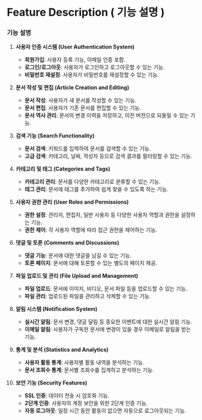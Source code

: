 # Feature Description ( 기능 설명 )

### 기능 설명

1. **사용자 인증 시스템 (User Authentication System)**
   - **회원가입**: 사용자 등록 기능, 이메일 인증 포함.
   - **로그인/로그아웃**: 사용자가 로그인하고 로그아웃할 수 있는 기능.
   - **비밀번호 재설정**: 사용자가 비밀번호를 재설정할 수 있는 기능.

2. **문서 작성 및 편집 (Article Creation and Editing)**
   - **문서 작성**: 사용자가 새 문서를 작성할 수 있는 기능.
   - **문서 편집**: 사용자가 기존 문서를 편집할 수 있는 기능.
   - **문서 역사 관리**: 문서의 변경 이력을 저장하고, 이전 버전으로 되돌릴 수 있는 기능.

3. **검색 기능 (Search Functionality)**
   - **문서 검색**: 키워드를 입력하여 문서를 검색할 수 있는 기능.
   - **고급 검색**: 카테고리, 날짜, 작성자 등으로 검색 결과를 필터링할 수 있는 기능.

4. **카테고리 및 태그 (Categories and Tags)**
   - **카테고리 관리**: 문서를 다양한 카테고리로 분류할 수 있는 기능.
   - **태그 관리**: 문서에 태그를 추가하여 쉽게 찾을 수 있도록 하는 기능.

5. **사용자 권한 관리 (User Roles and Permissions)**
   - **권한 설정**: 관리자, 편집자, 일반 사용자 등 다양한 사용자 역할과 권한을 설정하는 기능.
   - **권한 제어**: 각 사용자 역할에 따라 접근 권한을 제어하는 기능.

6. **댓글 및 토론 (Comments and Discussions)**
   - **댓글 기능**: 문서에 대한 댓글을 남길 수 있는 기능.
   - **토론 페이지**: 문서에 대해 토론할 수 있는 별도의 페이지 제공.

7. **파일 업로드 및 관리 (File Upload and Management)**
   - **파일 업로드**: 문서에 이미지, 비디오, 문서 파일 등을 업로드할 수 있는 기능.
   - **파일 관리**: 업로드된 파일을 관리하고 삭제할 수 있는 기능.

8. **알림 시스템 (Notification System)**
   - **실시간 알림**: 문서 변경, 댓글 달림 등 중요한 이벤트에 대한 실시간 알림 기능.
   - **이메일 알림**: 사용자가 구독한 문서에 변경이 있을 경우 이메일로 알림을 받는 기능.

9. **통계 및 분석 (Statistics and Analytics)**
   - **사용자 활동 통계**: 사용자별 활동 내역을 분석하는 기능.
   - **문서 조회수 통계**: 문서별 조회수를 집계하고 분석하는 기능.

10. **보안 기능 (Security Features)**
    - **SSL 인증**: 데이터 전송 시 암호화 기능.
    - **2단계 인증**: 사용자의 계정 보안을 위한 2단계 인증 기능.
    - **자동 로그아웃**: 일정 시간 동안 활동이 없으면 자동으로 로그아웃되는 기능.
